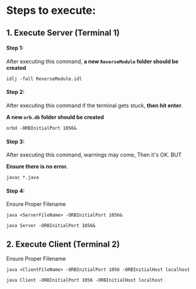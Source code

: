 # Steps to execute:

## 1. Execute Server (Terminal 1)

#### Step 1: 

After executing this command, **a new `ReverseModule` folder should be created**

    idlj -fall ReverseModule.idl


#### Step 2:

After executing this command if the terminal gets stuck, **then hit enter**.

**A new `orb.db` folder should be created**

    orbd -ORBInitialPort 1056&


#### Step 3:

After executing this command, warnings may come, Then it's OK. BUT 

**Ensure there is no error.**

    javac *.java


#### Step 4:

Ensure Proper Filename

`java <ServerFileName> -ORBInitialPort 1056&`

    java Server -ORBInitialPort 1056& 


## 2. Execute Client (Terminal 2)

Ensure Proper Filename

`java <ClientFileName> -ORBInitialPort 1056 -ORBInitialHost localhost`

    java Client -ORBInitialPort 1056 -ORBInitialHost localhost